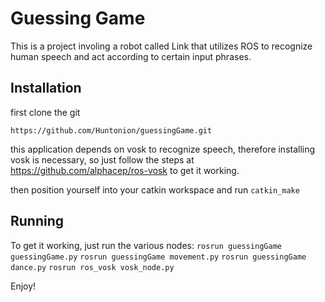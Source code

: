 # Guessing Game

This is a project involing a robot called Link that utilizes ROS to recognize human speech and act according to certain input phrases. 

## Installation

first clone the git
```
https://github.com/Huntonion/guessingGame.git
```
this application depends on vosk to recognize speech, therefore installing vosk is necessary, so just follow the steps at https://github.com/alphacep/ros-vosk to get it working.

then position yourself into your catkin workspace and run `catkin_make`

## Running

To get it working, just run the various nodes:
`rosrun guessingGame guessingGame.py`
`rosrun guessingGame movement.py`
`rosrun guessingGame dance.py`
`rosrun ros_vosk vosk_node.py`

Enjoy!
